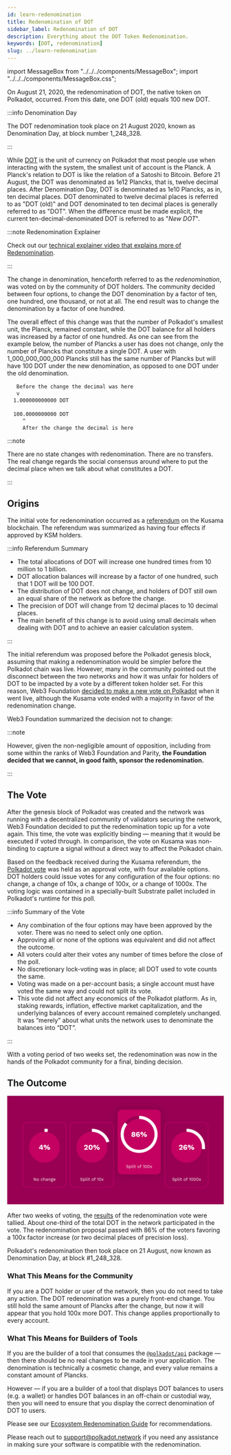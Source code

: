 ```yaml
---
id: learn-redenomination
title: Redenomination of DOT
sidebar_label: Redenomination of DOT
description: Everything about the DOT Token Redenomination.
keywords: [DOT, redenomination]
slug: ../learn-redenomination
---
```


import MessageBox from "../../../components/MessageBox"; import
"../../../components/MessageBox.css";

<MessageBox message="The content on this page is archived." />

On August 21, 2020, the redenomination of DOT, the native token on Polkadot, occurred. From this
date, one DOT (old) equals 100 new DOT.

:::info Denomination Day

The DOT redenomination took place on 21 August 2020, known as Denomination Day, at block number
1_248_328.

:::

While [DOT](../learn-DOT.md) is the unit of currency on Polkadot that most people use when
interacting with the system, the smallest unit of account is the Planck. A Planck's relation to DOT
is like the relation of a Satoshi to Bitcoin. Before 21 August, the DOT was denominated as 1e12
Plancks, that is, twelve decimal places. After Denomination Day, DOT is denominated as 1e10 Plancks,
as in, ten decimal places. DOT denominated to twelve decimal places is referred to as "DOT (old)"
and DOT denominated to ten decimal places is generally referred to as "DOT". When the difference
must be made explicit, the current ten-decimal-denominated DOT is referred to as "_New DOT_".

:::note Redenomination Explainer

Check out our
[technical explainer video that explains more of Redenomination](https://www.youtube.com/watch?v=xXIcnBV4uUE&list=PLOyWqupZ-WGuAuS00rK-pebTMAOxW41W8&index=22&ab_channel=Polkadot).

:::

The change in denomination, henceforth referred to as the _redenomination_, was voted on by the
community of DOT holders. The community decided between four options, to change the DOT denomination
by a factor of ten, one hundred, one thousand, or not at all. The end result was to change the
denomination by a factor of one hundred.

The overall effect of this change was that the number of Polkadot's smallest unit, the Planck,
remained constant, while the DOT balance for all holders was increased by a factor of one hundred.
As one can see from the example below, the number of Plancks a user has does not change, only the
number of Plancks that constitute a single DOT. A user with 1_000_000_000_000 Plancks still has the
same number of Plancks but will have 100 DOT under the new denomination, as opposed to one DOT under
the old denomination.

```
   Before the change the decimal was here
   v
  1.000000000000 DOT

  100.0000000000 DOT
     ^
     After the change the decimal is here
```

:::note

There are no state changes with redenomination. There are no transfers. The real change regards the
social consensus around where to put the decimal place when we talk about what constitutes a DOT.

:::

## Origins

The initial vote for redenomination occurred as a
[referendum](https://kusama.polkassembly.io/referendum/52) on the Kusama blockchain. The referendum
was summarized as having four effects if approved by KSM holders.

:::info Referendum Summary

- The total allocations of DOT will increase one hundred times from 10 million to 1 billion.
- DOT allocation balances will increase by a factor of one hundred, such that 1 DOT will be 100 DOT.
- The distribution of DOT does not change, and holders of DOT still own an equal share of the
  network as before the change.
- The precision of DOT will change from 12 decimal places to 10 decimal places.
- The main benefit of this change is to avoid using small decimals when dealing with DOT and to
  achieve an easier calculation system.

:::

The initial referendum was proposed before the Polkadot genesis block, assuming that making a
redenomination would be simpler before the Polkadot chain was live. However, many in the community
pointed out the disconnect between the two networks and how it was unfair for holders of DOT to be
impacted by a vote by a different token holder set. For this reason, Web3 Foundation
[decided to make a new vote on Polkadot](https://polkadot.network/results-of-dot-redenomination-referendum/)
when it went live, although the Kusama vote ended with a majority in favor of the redenomination
change.

Web3 Foundation summarized the decision not to change:

:::note

However, given the non-negligible amount of opposition, including from some within the ranks of Web3
Foundation and Parity, **the Foundation decided that we cannot, in good faith, sponsor the
redenomination.**

:::

## The Vote

After the genesis block of Polkadot was created and the network was running with a decentralized
community of validators securing the network, Web3 Foundation decided to put the redenomination
topic up for a vote again. This time, the vote was explicitly binding &mdash; meaning that it would
be executed if voted through. In comparison, the vote on Kusama was non-binding to capture a signal
without a direct way to affect the Polkadot chain.

Based on the feedback received during the Kusama referendum, the
[Polkadot vote](https://polkadot.network/the-first-polkadot-vote/) was held as an approval vote,
with four available options. DOT holders could issue votes for any configuration of the four
options: no change, a change of 10x, a change of 100x, or a change of 1000x. The voting logic was
contained in a specially-built Substrate pallet included in Polkadot's runtime for this poll.

:::info Summary of the Vote

- Any combination of the four options may have been approved by the voter. There was no need to
  select only one option.
- Approving all or none of the options was equivalent and did not affect the outcome.
- All voters could alter their votes any number of times before the close of the poll.
- No discretionary lock-voting was in place; all DOT used to vote counts the same.
- Voting was made on a per-account basis; a single account must have voted the same way and could
  not split its vote.
- This vote did not affect any economics of the Polkadot platform. As in, staking rewards,
  inflation, effective market capitalization, and the underlying balances of every account remained
  completely unchanged. It was “merely” about what units the network uses to denominate the balances
  into “DOT”.

:::

With a voting period of two weeks set, the redenomination was now in the hands of the Polkadot
community for a final, binding decision.

## The Outcome

![redenomination](../../assets/redenomination.png)

After two weeks of voting, the [results](https://polkadot.network/the-results-are-in/) of the
redenomination vote were tallied. About one-third of the total DOT in the network participated in
the vote. The redenomination proposal passed with 86% of the voters favoring a 100x factor increase
(or two decimal places of precision loss).

Polkadot's redenomination then took place on 21 August, now known as Denomination Day, at block
#1_248_328.

### What This Means for the Community

If you are a DOT holder or user of the network, then you do not need to take any action. The DOT
redenomination was a purely front-end change. You still hold the same amount of Plancks after the
change, but now it will appear that you hold 100x more DOT. This change applies proportionally to
every account.

### What This Means for Builders of Tools

If you are the builder of a tool that consumes the
[`@polkadot/api`](https://yarnpkg.com/package/@polkadot/api) package &mdash; then there should be no
real changes to be made in your application. The denomination is technically a cosmetic change, and
every value remains a constant amount of Plancks.

However &mdash; if you are a builder of a tool that displays DOT balances to users (e.g. a wallet)
or handles DOT balances in an off-chain or custodial way, then you will need to ensure that you
display the correct denomination of DOT to users.

Please see our
[Ecosystem Redenomination Guide](https://docs.google.com/document/d/1yAzoDh99PgR_7dYAKTWLMVu2Fy5Ga-J6t9lof4f4JUw/edit#)
for recommendations.

Please reach out to [support@polkadot.network](mailto:support@polkadot.network) if you need any
assistance in making sure your software is compatible with the redenomination.
